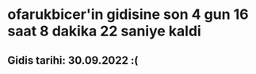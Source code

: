 # ofarukbicer'in gidisine son 4 gun 16 saat 8 dakika 22 saniye kaldi

## Gidis tarihi: 30.09.2022 :(